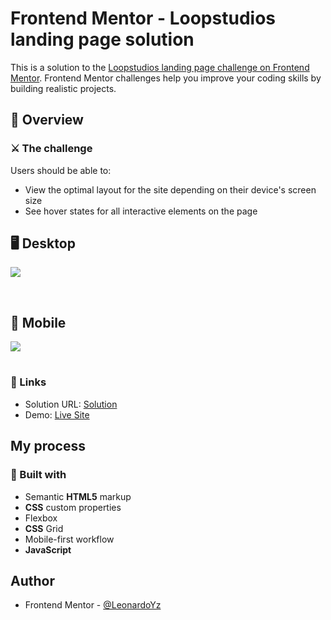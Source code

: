 # Frontend Mentor - Loopstudios landing page solution

This is a solution to the [Loopstudios landing page challenge on Frontend Mentor](https://www.frontendmentor.io/challenges/loopstudios-landing-page-N88J5Onjw). Frontend Mentor challenges help you improve your coding skills by building realistic projects.

## 👀 Overview

### ⚔️ The challenge

Users should be able to:

- View the optimal layout for the site depending on their device's screen size
- See hover states for all interactive elements on the page

## 🖥️ Desktop

![](./readme-files/desktop-preview.gif)

<br>

## 📱 Mobile

![](./readme-files/mobile-preview.gif)

#

### 🔗 Links

- Solution URL: [Solution](https://www.frontendmentor.io/solutions/mobile-first-loopstudios-landing-page-flexbox-and-css-grid-uge8FT-v5)
- Demo: [Live Site](https://leonardoyz.github.io/Loopstudios-Landing-Page/)

## My process

### 🔨 Built with

- Semantic <strong>HTML5</strong> markup
- <strong>CSS</strong> custom properties
- Flexbox
- <strong>CSS</strong> Grid
- Mobile-first workflow
- <strong>JavaScript</strong>

## Author

- Frontend Mentor - [@LeonardoYz](https://www.frontendmentor.io/profile/LeonardoYz)
